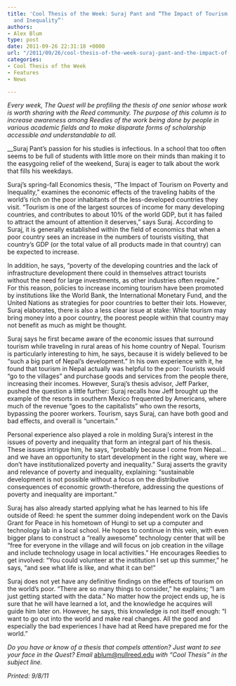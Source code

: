 ```yaml
---
title: 'Cool Thesis of the Week: Suraj Pant and “The Impact of Tourism on Poverty
  and Inequality”'
authors:
- Alex Blum
type: post
date: 2011-09-26 22:31:18 +0000
url: "/2011/09/26/cool-thesis-of-the-week-suraj-pant-and-the-impact-of-tourism-on-poverty-and-inequality/"
categories:
- Cool Thesis of the Week
- Features
- News

---
```

_Every week, The Quest will be profiling the thesis of one senior whose work is worth sharing with the Reed community. The purpose of this column is to increase awareness among Reedies of the work being done by people in various academic fields and to make disparate forms of scholarship accessible and understandable to all._

 __Suraj Pant&#8217;s passion for his studies is infectious. In a school that too often seems to be full of students with little more on their minds than making it to the easygoing relief of the weekend, Suraj is eager to talk about the work that fills his weekdays.

Suraj&#8217;s spring-fall Economics thesis, “The Impact of Tourism on Poverty and Inequality,” examines the economic effects of the traveling habits of the world&#8217;s rich on the poor inhabitants of the less-developed countries they visit. “Tourism is one of the largest sources of income for many developing countries, and contributes to about 10% of the world GDP, but it has failed to attract the amount of attention it deserves,” says Suraj. According to Suraj, it is generally established within the field of economics that when a poor country sees an increase in the numbers of tourists visiting, that country&#8217;s GDP (or the total value of all products made in that country) can be expected to increase.

In addition, he says, “poverty of the developing countries and the lack of infrastructure development there could in themselves attract tourists without the need for large investments, as other industries often require.” For this reason, policies to increase incoming tourism have been promoted by institutions like the World Bank, the International Monetary Fund, and the United Nations as strategies for poor countries to better their lots. However, Suraj elaborates, there is also a less clear issue at stake: While tourism may bring money into a poor country, the poorest people within that country may not benefit as much as might be thought.

Suraj says he first became aware of the economic issues that surround tourism while traveling in rural areas of his home country of Nepal. Tourism is particularly interesting to him, he says, because it is widely believed to be “such a big part of Nepal&#8217;s development.” In his own experience with it, he found that tourism in Nepal actually was helpful to the poor: Tourists would “go to the villages” and purchase goods and services from the people there, increasing their incomes. However, Suraj&#8217;s thesis advisor, Jeff Parker, pushed the question a little further: Suraj recalls how Jeff brought up the example of the resorts in southern Mexico frequented by Americans, where much of the revenue “goes to the capitalists” who own the resorts, bypassing the poorer workers. Tourism, says Suraj, can have both good and bad effects, and overall is “uncertain.”

Personal experience also played a role in molding Suraj&#8217;s interest in the issues of poverty and inequality that form an integral part of his thesis.  These issues intrigue him, he says, “probably because I come from Nepal&#8230;and we have an opportunity to start development in the right way, where we don’t have institutionalized poverty and inequality.” Suraj asserts the gravity and relevance of poverty and inequality, explaining: “sustainable development is not possible without a focus on the distributive consequences of economic growth-therefore, addressing the questions of poverty and inequality are important.”

Suraj has also already started applying what he has learned to his life outside of Reed: he spent the summer doing independent work on the Davis Grant for Peace in his hometown of Hungi to set up a computer and technology lab in a local school. He hopes to continue in this vein, with even bigger plans to construct a “really awesome” technology center that will be “free for everyone in the village and will focus on job creation in the village and include technology usage in local activities.” He encourages Reedies to get involved: “You could volunteer at the institution I set up this summer,” he says, “and see what life is like, and what it can be!”

Suraj does not yet have any definitive findings on the effects of tourism on the world&#8217;s poor. “There are so many things to consider,” he explains; “I am just getting started with the data.” No matter how the project ends up, he is sure that he will have learned a lot, and the knowledge he acquires will guide him later on. However, he says, this knowledge is not itself enough: “I want to go out into the world and make real changes. All the good and especially the bad experiences I have had at Reed have prepared me for the world.”

 _Do you have or know of a thesis that compels attention? Just want to see your face in the Quest? Email_ [&#x61;&#x62;&#x6c;&#x75;&#x6d;&#x40;<span class="oe_displaynone">null</span>&#x72;&#x65;&#x65;&#x64;&#x2e;&#x65;&#x64;&#x75;][1] _with “Cool Thesis” in the subject line._

_Printed: 9/8/11_

 [1]: mailto:&#x61;&#x62;&#x6c;&#x75;&#x6d;&#x40;&#x72;&#x65;&#x65;&#x64;&#x2e;&#x65;&#x64;&#x75;